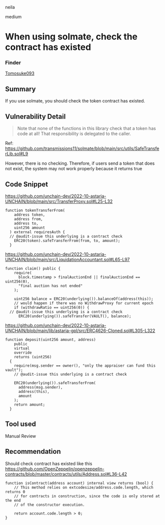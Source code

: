 neila

medium

# When using solmate, check the contract has existed

### Finder 
[Tomosuke093](https://github.com/Tomosuke0930)

## Summary
If you use solmate, you should check the token contract has existed.

## Vulnerability Detail
> Note that none of the functions in this library check that a token has code at all! That responsibility is delegated to the caller.

Ref: https://github.com/transmissions11/solmate/blob/main/src/utils/SafeTransferLib.sol#L9

However, there is no checking.
Therefore, if users send a token that does not exist, the system may not work properly because it returns true

## Code Snippet
https://github.com/unchain-dev/2022-10-astaria-UNCHAIN/blob/main/src/TransferProxy.sol#L25-L32
```solidity
function tokenTransferFrom(
    address token,
    address from,
    address to,
    uint256 amount
  ) external requiresAuth {
  // @audit-issue this underlying is a contract check
    ERC20(token).safeTransferFrom(from, to, amount);
  }
```

https://github.com/unchain-dev/2022-10-astaria-UNCHAIN/blob/main/src/LiquidationAccountant.sol#L65-L97
```solidity
function claim() public {
    require(
      block.timestamp > finalAuctionEnd || finalAuctionEnd == uint256(0),
      "final auction has not ended"
    );

    uint256 balance = ERC20(underlying()).balanceOf(address(this));
    // would happen if there was no WithdrawProxy for current epoch
    if (withdrawRatio == uint256(0)) {
  // @audit-issue this underlying is a contract check
      ERC20(underlying()).safeTransfer(VAULT(), balance);
```
https://github.com/unchain-dev/2022-10-astaria-UNCHAIN/blob/main/lib/astaria-gpl/src/ERC4626-Cloned.sol#L305-L322

```solidity
function deposit(uint256 amount, address)
    public
    virtual
    override
    returns (uint256)
  {
    require(msg.sender == owner(), "only the appraiser can fund this vault");
    // @audit-issue this underlying is a contract check

    ERC20(underlying()).safeTransferFrom(
      address(msg.sender),
      address(this),
      amount
    );
    return amount;
  }
```

## Tool used
Manual Review

## Recommendation
Should check contract has existed like this
https://github.com/OpenZeppelin/openzeppelin-contracts/blob/master/contracts/utils/Address.sol#L36-L42
```solidity
function isContract(address account) internal view returns (bool) {
    // This method relies on extcodesize/address.code.length, which returns 0
    // for contracts in construction, since the code is only stored at the end
    // of the constructor execution.

    return account.code.length > 0;
}
```